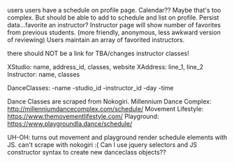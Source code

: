 users
users have a schedule on profile page. Calendar?? Maybe that's too complex. But should be able to add to schedule and list on profile. Persist data...favorite an instructor?
Instructor page will show number of favorites from previous students. (more friendly, anonymous, less awkward version of reviewing)
Users maintain an array of favorited instructors.

there should NOT be a link for TBA/changes instructor classes!

XStudio: name, address_id, classes, website
XAddress: line_1, line_2
Instructor: name, classes

DanceClasses:
-name
-studio_id
-instructor_id
-day
-time

Dance Classes are scraped from Nokogiri.
Millennium Dance Complex: http://millenniumdancecomplex.com/schedule/
Movement Lifestyle: https://www.themovementlifestyle.com/
Playground: https://www.playgroundla.dance/schedule/

UH-OH: turns out movement and playground render schedule elements with JS. can't scrape with nokogiri :(
Can I use jquery selectors and JS constructor syntax to create new danceclass objects??

